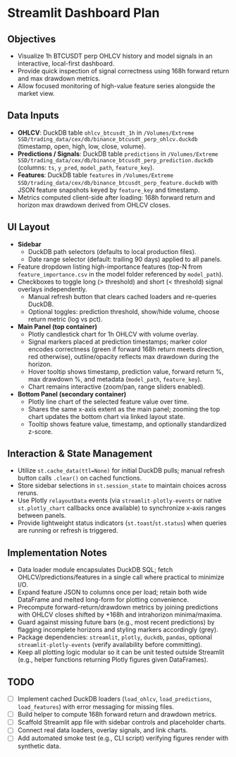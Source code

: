 # Streamlit Dashboard Plan

## Objectives
- Visualize 1h BTCUSDT perp OHLCV history and model signals in an interactive, local-first dashboard.
- Provide quick inspection of signal correctness using 168h forward return and max drawdown metrics.
- Allow focused monitoring of high-value feature series alongside the market view.

## Data Inputs
- **OHLCV**: DuckDB table `ohlcv_btcusdt_1h` in `/Volumes/Extreme SSD/trading_data/cex/db/binance_btcusdt_perp_ohlcv.duckdb` (timestamp, open, high, low, close, volume).
- **Predictions / Signals**: DuckDB table `predictions` in `/Volumes/Extreme SSD/trading_data/cex/db/binance_btcusdt_perp_prediction.duckdb` (columns: `ts`, `y_pred`, `model_path`, `feature_key`).
- **Features**: DuckDB table `features` in `/Volumes/Extreme SSD/trading_data/cex/db/binance_btcusdt_perp_feature.duckdb` with JSON feature snapshots keyed by `feature_key` and timestamp.
- Metrics computed client-side after loading: 168h forward return and horizon max drawdown derived from OHLCV closes.

## UI Layout
- **Sidebar**
  - DuckDB path selectors (defaults to local production files).
  - Date range selector (default: trailing 90 days) applied to all panels.
- Feature dropdown listing high-importance features (top-N from `feature_importance.csv` in the model folder referenced by `model_path`).
- Checkboxes to toggle long (> threshold) and short (< threshold) signal overlays independently.
  - Manual refresh button that clears cached loaders and re-queries DuckDB.
  - Optional toggles: prediction threshold, show/hide volume, choose return metric (log vs pct).
- **Main Panel (top container)**
  - Plotly candlestick chart for 1h OHLCV with volume overlay.
  - Signal markers placed at prediction timestamps; marker color encodes correctness (green if forward 168h return meets direction, red otherwise), outline/opacity reflects max drawdown during the horizon.
  - Hover tooltip shows timestamp, prediction value, forward return %, max drawdown %, and metadata (`model_path`, `feature_key`).
  - Chart remains interactive (zoom/pan, range sliders enabled).
- **Bottom Panel (secondary container)**
  - Plotly line chart of the selected feature value over time.
  - Shares the same x-axis extent as the main panel; zooming the top chart updates the bottom chart via linked layout state.
  - Tooltip shows feature value, timestamp, and optionally standardized z-score.

## Interaction & State Management
- Utilize `st.cache_data(ttl=None)` for initial DuckDB pulls; manual refresh button calls `.clear()` on cached functions.
- Store sidebar selections in `st.session_state` to maintain choices across reruns.
- Use Plotly `relayoutData` events (via `streamlit-plotly-events` or native `st.plotly_chart` callbacks once available) to synchronize x-axis ranges between panels.
- Provide lightweight status indicators (`st.toast`/`st.status`) when queries are running or refresh is triggered.

## Implementation Notes
- Data loader module encapsulates DuckDB SQL; fetch OHLCV/predictions/features in a single call where practical to minimize I/O.
- Expand feature JSON to columns once per load; retain both wide DataFrame and melted long-form for plotting convenience.
- Precompute forward-return/drawdown metrics by joining predictions with OHLCV closes shifted by +168h and intrahorizon minima/maxima.
- Guard against missing future bars (e.g., most recent predictions) by flagging incomplete horizons and styling markers accordingly (grey).
- Package dependencies: `streamlit`, `plotly`, `duckdb`, `pandas`, optional `streamlit-plotly-events` (verify availability before committing).
- Keep all plotting logic modular so it can be unit tested outside Streamlit (e.g., helper functions returning Plotly figures given DataFrames).

## TODO
- [ ] Implement cached DuckDB loaders (`load_ohlcv`, `load_predictions`, `load_features`) with error messaging for missing files.
- [ ] Build helper to compute 168h forward return and drawdown metrics.
- [ ] Scaffold Streamlit app file with sidebar controls and placeholder charts.
- [ ] Connect real data loaders, overlay signals, and link charts.
- [ ] Add automated smoke test (e.g., CLI script) verifying figures render with synthetic data.
